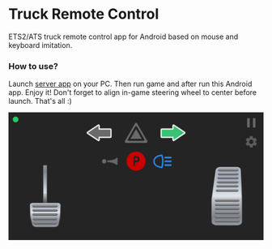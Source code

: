 # Truck Remote Control
ETS2/ATS truck remote control app for Android based on mouse and keyboard imitation.
### How to use?
Launch [server app](https://github.com/alexChurkin/TruckRemoteControlServer) on your PC. Then run game and after run this Android app. Enjoy it! Don't forget to align in-game steering wheel to center before launch. That's all :)

![Screenshot](https://github.com/alexChurkin/SCSRemoteControl/raw/master/Screenshot.png)
